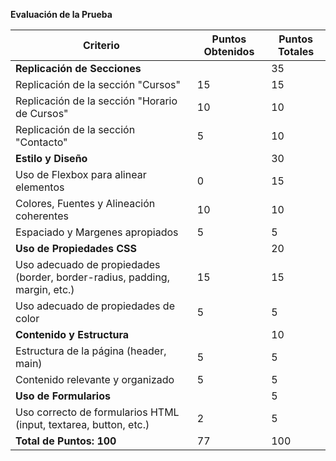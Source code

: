 **Evaluación de la Prueba**

| Criterio                                                                   | Puntos Obtenidos | Puntos Totales |
| -------------------------------------------------------------------------- | ---------------- | -------------- |
| **Replicación de Secciones**                                               |                  | 35             |
| Replicación de la sección "Cursos"                                         | 15               | 15             |
| Replicación de la sección "Horario de Cursos"                              | 10               | 10             |
| Replicación de la sección "Contacto"                                       | 5                | 10             |
| **Estilo y Diseño**                                                        |                  | 30             |
| Uso de Flexbox para alinear elementos                                      | 0                | 15             |
| Colores, Fuentes y Alineación coherentes                                   | 10               | 10             |
| Espaciado y Margenes apropiados                                            | 5                | 5              |
| **Uso de Propiedades CSS**                                                 |                  | 20             |
| Uso adecuado de propiedades (border, border-radius, padding, margin, etc.) | 15               | 15             |
| Uso adecuado de propiedades de color                                       | 5                | 5              |
| **Contenido y Estructura**                                                 |                  | 10             |
| Estructura de la página (header, main)                                     | 5                | 5              |
| Contenido relevante y organizado                                           | 5                | 5              |
| **Uso de Formularios**                                                     |                  | 5              |
| Uso correcto de formularios HTML (input, textarea, button, etc.)           | 2                | 5              |
| **Total de Puntos: 100**                                                   | 77               | 100            |
